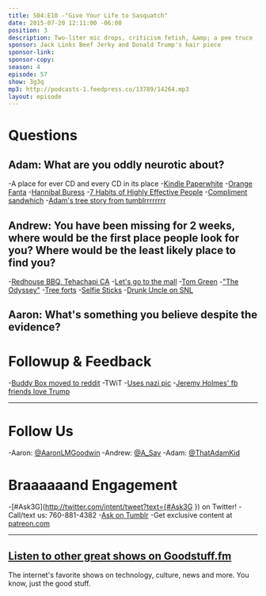 ```yaml
---
title: S04:E10 -"Give Your Life to Sasquatch"
date: 2015-07-20 12:11:00 -06:00
position: 3
description: Two-liter mic drops, criticism fetish, &amp; a pee truce
sponsor: Jack Links Beef Jerky and Donald Trump's hair piece
sponsor-link:
sponsor-copy:
season: 4
episode: 57
show: 3g3q
mp3: http://podcasts-1.feedpress.co/13789/14264.mp3
layout: episode
---
```


# Questions

## Adam: What are you oddly neurotic about?
-A place for ever CD and every CD in its place
-[Kindle Paperwhite](http://www.amazon.com/Kindle-Paperwhite-Ereader/dp/B00AWH595M)
-[Orange Fanta](https://en.wikipedia.org/wiki/Fanta)
-[Hannibal Buress](http://hannibalburess.com/)
-[7 Habits of Highly Effective People](http://www.amazon.com/The-Habits-Highly-Effective-People/dp/1455892823)
-[Compliment sandwhich](http://99u.com/articles/37415/stop-serving-the-compliment-sandwich)
-[Adam's tree story from tumblrrrrrrrr](http://thatoneadamkid.tumblr.com/post/124130097873/some-bad-writing-for-you)

## Andrew: You have been missing for 2 weeks, where would be the first place people look for you? Where would be the least likely place to find you?
-[Redhouse BBQ, Tehachapi CA](http://www.yelp.com/biz/red-house-bbq-tehachapi)
-[Let's go to the mall](www.youtube.com/watch?v=IY_bhVSGKEg)
-[Tom Green](http://tomgreen.com/)
-["The Odyssey"](https://en.wikipedia.org/wiki/The_Odyssey_%28TV_series%29)
-[Tree forts](https://www.pinterest.com/explore/kids-tree-forts/)
-[Selfie Sticks](http://www.amazon.com/Promaster-Selfie-Stick-Camera-Smart/dp/B00IEEN8TE)
-[Drunk Uncle on SNL](http://www.nbc.com/saturday-night-live/video/weekend-update-drunk-uncle-on-graduation/2781035)

## Aaron: What's something you believe despite the evidence?

# Followup &amp; Feedback
-[Buddy Box moved to reddit](http://reddit.com/r/buddybox)
-TWiT
-[Uses nazi pic](http://www.dailydot.com/politics/donald-trump-nazi-picture/?tw=pl)
-[Jeremy Holmes' fb friends love Trump](https://twitter.com/dadstronaut/status/621142367655989248)

***

# Follow Us
-Aaron: [@AaronLMGoodwin](http://twitter.com/aaronlmgoodwin)
-Andrew: [@A_Sav](http://twitter.com/a_sav)
-Adam: [@ThatAdamKid](http://twitter.com/thatadamkid)

# Braaaaaand Engagement
-[#Ask3G](http://twitter.com/intent/tweet?text={#Ask3G }) on Twitter!
-Call/text us: 760-881-4382
-[Ask on Tumblr](http://3g3q.co/ask)
-Get exclusive content at [patreon.com](http://www.patreon.com/3g3q)

***

## [Listen to other great shows on Goodstuff.fm](http://goodstuff.fm/)
The internet's favorite shows on technology, culture, news and more. You know, just the good stuff.
